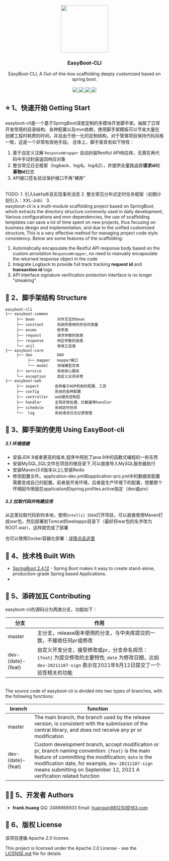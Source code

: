 <p align="center">
    <img src="http://image.easyblog.top/1639013206182d2b5e605-5a33-44bc-a037-2ae3328e8441.png" width="150">
    <h3 align="center">EasyBoot-CLI</h3>
    <p align="center">
        EasyBoot-CLI, A Out-of-the-box scaffolding deeply customized based on spring boot.
        <br>
        <br>
        <a href="https://img.shields.io/github/forks/LoverITer/EasyBoot-CLI">
            <img src="https://img.shields.io/github/forks/LoverITer/EasyBoot-CLI" >
        </a>
        <a href="https://img.shields.io/github/stars/LoverITer/EasyBoot-CLI">
            <img src="https://img.shields.io/github/stars/LoverITer/EasyBoot-CLI" >
        </a>
        <a href="https://img.shields.io/badge/release-v1.0.0-blue">
            <img src="https://img.shields.io/badge/release-v1.0.0-blue" >
        </a>
        <a href="https://img.shields.io/github/license/LoverITer/EasyBoot-CLI">
            <img src="https://img.shields.io/github/license/LoverITer/EasyBoot-CLI" >
        </a>
    </p>    
</p>



⭐️ 1、快速开始 Getting Start
------------
easyboot-cli是一个基于SpringBoot深度定制的多模块开发脚手架，抽取了日常开发常用的目录结构、各种配置以及mvn依赖，使用脚手架模板可以节省大量在创建工程时耗费的时间，并且由于统一化的定制结构，对于管理项目保持代码风格一致，这是一个非常有效地手段。 总体上，脚手架具有如下特性：
1. 基于自定义注解 `ResponseWrapper` 自动封装Restful API响应体，无需在再代码中手动封装返回响应对象
2. 整合常见日志框架（logback、log4j、log4j2），并提供全量路追踪**请求id**和**事物id**日志
3. API接口签名验证保护接口不再“裸奔”
<br/>
TODO:
1. 引入kakfa并且实现事务消息
2. 整合常见分布式定时任务框架（初期计划引入：XXL-Job）
3. 

<br/>
easyboot-cli is a multi-module scaffolding project based on SpringBoot, which extracts the directory structure commonly used in daily development,
Various configurations and mvn dependencies, the use of scaffolding templates can save a lot of time spent on new projects, thus focusing on business design and implementation, and due to the unified customized structure,
This is a very effective method for managing project code style consistency. Below are some features of the scaffolding:

1. Automatically encapsulate the Restful API response body based on the custom annotation `ResponseWrapper`, no need to manually encapsulate the returned response object in the code
2. Integrate Logback to provide full track tracking **request id** and **transaction id** logs
3. API interface signature verification protection interface is no longer "streaking"
 
🔬 2、脚手架结构  Structure
------------
```puml
easyboot-cli
├── easyboot-common
     ├── bean          对外交互的bean
     ├── constant      系统所使用的的任何常量
     ├── enums         枚举类
     ├── request       请求参数封装类
     ├── response      响应参数封装类
     └── util          常用工具类
├── easyboot-core
     ├── dao           DAO
          ├── mapper   mapper接口
          └── model    领域模型实体
     ├── service       系统核心服务
     └── exception     自定义业务异常
├── easyboot-web
     ├── aspect       各种基于AOP机制的配置、工具
     ├── config       系统的各种配置
     ├── controller   web服务控制层
     ├── handler      全局异常处理、拦截器等handler
     ├── schedule     系统定时任务
     └──  log         系统请求日志记录管理
```


🔧 3、脚手架的使用  Using EasyBoot-cli
------

##### 3.1 环境搭建

* 安装JDK 8或者更高的版本,程序中用到了java 8中的函数式编程的一些东西
* 安装MySQL,SQL文件在项目的根目录下,可以直接导入MySQL服务器执行
* 安装Maven(3.6版本以上),安装Redis
* 修改配置文件。application-dev.yml和application-pro.yml中的数据库配置需要变成自己的配置。前者是开发环境，后者是生产环境下的配置，想要那个环境起作用就在application的spring.profiles.active指定（dev或pro）

##### 3.2 拉取代码并构建应用
从这里拉取代码到你本地，使用`IntelliJ IDEA`打开项目，可以直接使用Maven打成war包，然后部署到Tomcat的webapps目录下（最好将war包的名字改为ROOT.war），这样就完成了部署

也可以使用Docker容器化部署：[详情点击这里](https://www.easyboot.top/article/details/211)



🔨 4、技术栈 Built With
------
* [SpringBoot 2.4.12](https://docs.spring.io/spring-boot/docs/2.4.12/reference/html/index.html) - Spring Boot makes it easy to create stand-alone, production-grade Spring based Applications.
* 

🔗 5、添砖加瓦 Contributing
-----
easyboot-cli的源码分为两类分支，功能如下：

| 分支      | 作用                                                         |
| --------- | ------------------------------------------------------------ |
| master | 主分支，release版本使用的分支，与中央库提交的一致，不接收任何pr或修改 |
| dev-{date}-{feat}    | 自定义开发分支，接受修改或pr，分支命名规范：`{feat}` 为提交修改的主要特性; `date` 为修改日期，比如 `dev-20211107-sign` 表示在2021年9月12日提交了一个验签相关的功能        |

<br/>
The source code of easyboot-cli is divided into two types of branches, with the following functions:

| branch      | function                                                         |
| --------- | ------------------------------------------------------------ |
| master | The main branch, the branch used by the release version, is consistent with the submission of the central library, and does not receive any pr or modification |
| dev-{date}-{feat}    | Custom development branch, accept modification or pr, branch naming convention: `{feat}` is the main feature of committing the modification; `date` is the modification date, for example, `dev-20211107-sign` means submitting on September 12, 2021 A verification related function      |


👨‍💻‍ 5、开发者 Authors
------
* **frank.huang**  QQ: 2489868503  Email: huangxin981230@163.com


📄 6、版权  License
-------
该项目遵循 Apache 2.0 license.

This project is licensed under the Apache 2.0 License - see the [LICENSE.md](LICENSE.md) file for details

